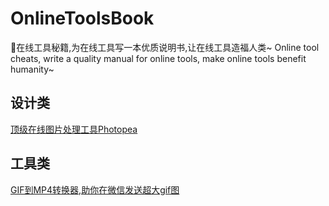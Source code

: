 # OnlineToolsBook

🌈在线工具秘籍,为在线工具写一本优质说明书,让在线工具造福人类~ Online tool cheats, write a quality manual for online tools, make online tools benefit humanity~


## 设计类

[顶级在线图片处理工具Photopea](https://www.v2fy.com/p/photopea/)


## 工具类

[GIF到MP4转换器,助你在微信发送超大gif图](https://www.v2fy.com/p/gif-to-mp4/)